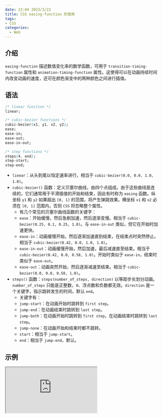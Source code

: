 ```yaml
---
date: 22:04 2023/3/22
title: CSS easing-function 的使用
tags:
- CSS
categories:  - Web
---
```

## 介绍
`easing-function` 描述数值变化率的数学函数，可用于 `transition-timing-function` 属性和 `animation-timing-function` 属性。这使得可以在动画持续时间内改变动画的速度，还可在颜色渐变中的两种颜色之间进行插值。

## 语法
```css
/* linear function */
linear;

/* cubic-bezier functions */
cubic-bezier(x1, y1, x2, y2);
ease;
ease-in;
ease-out;
ease-in-out;

/* step functions */
steps(4, end);
step-start;
step-end;
```
- `linear`：从头到尾以恒定速率进行，相当于 `cubic-bezier(0.0, 0.0, 1.0, 1.0)`。
- `cubic-bezier()` 函数：定义贝塞尔曲线，由四个点组成。由于这些曲线是连续的，它们通常用于平滑插值的开始和结束，因此有时称为 `easing` 函数。纵坐标 `y1` 和 `y2` 如果超出 `[0, 1]` 的范围，将产生弹跳效果。横坐标 `x1` 和 `x2` 必须在 `[0, 1]` 范围内，否则 `CSS` 将忽略整个属性。
    - 有几个常见的贝塞尔曲线函数的关键字：
    - `ease`：开始缓慢，然后急剧加速，然后逐渐变慢。相当于 `cubic-bezier(0.25, 0.1, 0.25, 1.0)`。与 `ease-in-out` 类似，但它在开始时加速更快。
    - `ease-in`：动画缓慢开始，然后逐渐加速直到结束，在结束点时突然停止。相当于 `cubic-bezier(0.42, 0.0, 1.0, 1.0)`。
    - `ease-in-out`：动画缓慢开始，然后加速，最后减速直至结束。相当于 `cubic-bezier(0.42, 0.0, 0.58, 1.0)`。开始时类似于 `ease-in`，结束时类似于 `ease-out`。
    - `ease-out`：动画突然开始，然后逐渐减速至结束。相当于 `cubic-bezier(0.0, 0.0, 0.58, 1.0)`。
- `steps()` 函数：`steps(number_of_steps, direction)` 以等距步长划分动画。`number_of_steps` 只能是正整数，`0`、浮点数和负数都无效。`direction` 是一个关键字，指示跳转发生的时间，默认 `end`。
    - 关键字有：
    - `jump-start`：在动画开始时跳转到 `first step`。
    - `jump-end`：在动画结束时跳转到 `last step`。
    - `jump-both`：在动画开始时跳转到 `first step`，在动画结束时跳转到 `last step`。
    - `jump-none`：在动画开始和结束时都不跳转。
    - `start`：相当于 `jump-start`。
    - `end`：相当于 `jump-end`，默认。

## 示例
<iframe src="https://code.juejin.cn/pen/7131662113244151849"></iframe>
